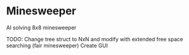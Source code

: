 # Minesweeper
AI solving 8x8 minesweeper

TODO:
Change tree struct to NxN and modify with extended free space searching (fair minesweeper)
Create GUI
